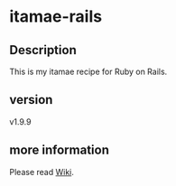 # itamae-rails

## Description

This is my itamae recipe for Ruby on Rails.

## version
v1.9.9

## more information
Please read [Wiki](https://github.com/ay3/itamae-rails/wiki).
